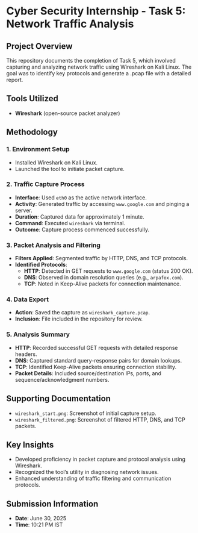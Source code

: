 # Cyber Security Internship - Task 5: Network Traffic Analysis

## Project Overview
This repository documents the completion of Task 5, which involved capturing and analyzing network traffic using Wireshark on Kali Linux. The goal was to identify key protocols and generate a .pcap file with a detailed report.

## Tools Utilized
- **Wireshark** (open-source packet analyzer)

## Methodology

### 1. Environment Setup
- Installed Wireshark on Kali Linux.
- Launched the tool to initiate packet capture.

### 2. Traffic Capture Process
- **Interface**: Used `eth0` as the active network interface.
- **Activity**: Generated traffic by accessing `www.google.com` and pinging a server.
- **Duration**: Captured data for approximately 1 minute.
- **Command**: Executed `wireshark` via terminal.
- **Outcome**: Capture process commenced successfully.

### 3. Packet Analysis and Filtering
- **Filters Applied**: Segmented traffic by HTTP, DNS, and TCP protocols.
- **Identified Protocols**:
  - **HTTP**: Detected in GET requests to `www.google.com` (status 200 OK).
  - **DNS**: Observed in domain resolution queries (e.g., `arpafox.com`).
  - **TCP**: Noted in Keep-Alive packets for connection maintenance.

### 4. Data Export
- **Action**: Saved the capture as `wireshark_capture.pcap`.
- **Inclusion**: File included in the repository for review.

### 5. Analysis Summary
- **HTTP**: Recorded successful GET requests with detailed response headers.
- **DNS**: Captured standard query-response pairs for domain lookups.
- **TCP**: Identified Keep-Alive packets ensuring connection stability.
- **Packet Details**: Included source/destination IPs, ports, and sequence/acknowledgment numbers.

## Supporting Documentation
- `wireshark_start.png`: Screenshot of initial capture setup.
- `wireshark_filtered.png`: Screenshot of filtered HTTP, DNS, and TCP packets.

## Key Insights
- Developed proficiency in packet capture and protocol analysis using Wireshark.
- Recognized the tool’s utility in diagnosing network issues.
- Enhanced understanding of traffic filtering and communication protocols.

## Submission Information
- **Date**: June 30, 2025
- **Time**: 10:21 PM IST